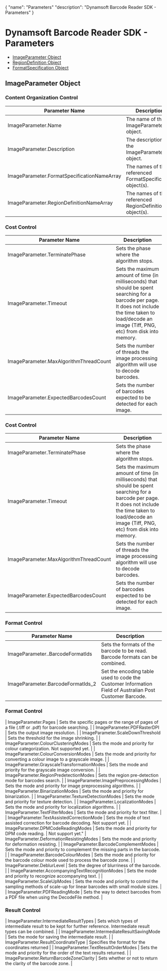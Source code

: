 {
    "name": "Parameters"
    "description": "Dynamsoft Barcode Reader SDK - Parameters"
}


# Dynamsoft Barcode Reader SDK - Parameters

- [ImageParameter Object](#imageparameter-object)
- [RegionDefinition Object](#regiondefinition-object)
- [FormatSpecification Object](#formatspecification-object)



## ImageParameter Object

### Content Organization Control

 | Parameter Name | Description |
 | -------------- | ----------- | 
 | ImageParameter.Name | The name of the ImageParameter object. |
 | ImageParameter.Description | The description of the ImageParameter object. |
 | ImageParameter.FormatSpecificationNameArray | The names of the referenced FormatSpecification object(s). |
 | ImageParameter.RegionDefinitionNameArray | The names of the referenced RegionDefinition object(s). |


### Cost Control

 | Parameter Name | Description |
 | -------------- | ----------- | 
 | ImageParameter.TerminatePhase | Sets the phase where the algorithm stops. |
 | ImageParameter.Timeout | Sets the maximum amount of time (in milliseconds) that should be spent searching for a barcode per page. It does not include the time taken to load/decode an image (Tiff, PNG, etc) from disk into memory.|
 | ImageParameter.MaxAlgorithmThreadCount | Sets the number of threads the image processing algorithm will use to decode barcodes. |
 | ImageParameter.ExpectedBarcodesCount | Sets the number of barcodes expected to be detected for each image. |


### Cost Control

 | Parameter Name | Description |
 | -------------- | ----------- | 
 | ImageParameter.TerminatePhase | Sets the phase where the algorithm stops. |
 | ImageParameter.Timeout | Sets the maximum amount of time (in milliseconds) that should be spent searching for a barcode per page. It does not include the time taken to load/decode an image (Tiff, PNG, etc) from disk into memory.|
 | ImageParameter.MaxAlgorithmThreadCount | Sets the number of threads the image processing algorithm will use to decode barcodes. |
 | ImageParameter.ExpectedBarcodesCount | Sets the number of barcodes expected to be detected for each image. |



### Format Control

 | Parameter Name | Description |
 | -------------- | ----------- | 
 | ImageParameter..BarcodeFormatIds | Sets the formats of the barcode to be read. Barcode formats can be combined. |
 | ImageParameter.BarcodeFormatIds_2 | Set the encoding table used to code the Customer Information Field of Australian Post Customer Barcode.|
 
 
 
### Format Control
 
 | ImageParameter.Pages | Sets the specific pages or the range of pages of a file (.tiff or .pdf) for barcode searching. |
 | ImageParameter.PDFRasterDPI | Sets the output image resolution. |
 | ImageParameter.ScaleDownThreshold | Sets the threshold for the image shrinking. |
 | ImageParameter.ColourClusteringModes | Sets the mode and priority for colour categorization. Not supported yet. |
 | ImageParameter.ColourConversionModes | Sets the mode and priority for converting a colour image to a grayscale image. |
 | ImageParameter.GrayscaleTransformationModes | Sets the mode and priority for the grayscale image conversion. |
 | ImageParameter.RegionPredetectionModes | Sets the region pre-detection mode for barcodes search. |
 | ImageParameter.ImagePreprocessingModes | Sets the mode and priority for image preprocessing algorithms. |
 | ImageParameter.BinarizationModes | 	Sets the mode and priority for binarization. |
 | ImageParameter.TextureDetectionModes | 	Sets the mode and priority for texture detection. |
 | ImageParameter.LocalizationModes | 	Sets the mode and priority for localization algorithms. |
 | ImageParameter.TextFilterModes | 	Sets the mode and priority for text filter. |
 | ImageParameter.TextAssistedCorrectionMode | Sets the mode of text assisted correction for barcode decoding. 
 Not support yet. |
 | ImageParameter.DPMCodeReadingModes | Sets the mode and priority for DPM code reading. |
 Not support yet."
 | ImageParameter.DeformationResistingModes | Sets the mode and priority for deformation resisting. |
 | ImageParameter.BarcodeComplementModes | Sets the mode and priority to complement the missing parts in the barcode. |
 | ImageParameter.BarcodeColourModes | Sets the mode and priority for the barcode colour mode used to process the barcode zone. |
 | ImageParameter.DeblurLevel | Sets the degree of blurriness of the barcode. |
 | ImageParameter.AccompanyingTextRecognitionModes | Sets the mode and priority to recognize accompanying text. |
 | ImageParameter.ScaleUpModes | Sets the mode and priority to control the sampling methods of scale-up for linear barcodes with small module sizes. | 
 | ImageParameter.PDFReadingMode | Sets the way to detect barcodes from a PDF file when using the DecodeFile method. |




### Result Control

 | ImageParameter.IntermediateResultTypes | 	Sets which types of intermediate result to be kept for further reference. Intermediate result types can be combined. | 
 | ImageParameter.IntermediateResultSavingMode | 	Sets the mode for saving the intermediate result. | 
 | ImageParameter.ResultCoordinateType | 	Specifies the format for the coordinates returned | 
 | ImageParameter.TextResultOrderModes | 	Sets the mode and priority for the order of the text results returned. | 
 | ImageParameter.ReturnBarcodeZoneClarity | 	Sets whether or not to return the clarity of the barcode zone. | 


